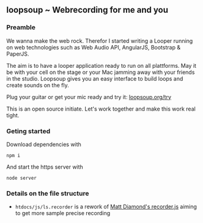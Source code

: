 ## loopsoup ~ Webrecording for me and you
### Preamble
We wanna make the web rock. Therefor I started writing a Looper running on web technologies such as Web Audio API, AngularJS, Bootstrap & PaperJS.

The aim is to have a looper application ready to run on all plattforms. May it be with your cell on the stage or your Mac jamming away with your friends in the studio. Loopsoup gives you an easy interface to build loops and create sounds on the fly.

Plug your guitar or get your mic ready and try it: [loopsoup.org/try](https://loopsoup.org/try)

This is an open source initiate. Let's work together and make this work real tight.

### Geting started
Download dependencies with
```
npm i
```

And start the https server with
```
node server
```

### Details on the file structure
* `htdocs/js/ls.recorder` is a rework of [Matt Diamond's recorder.js](https://github.com/mattdiamond/Recorderjs) aiming to get more sample precise recording